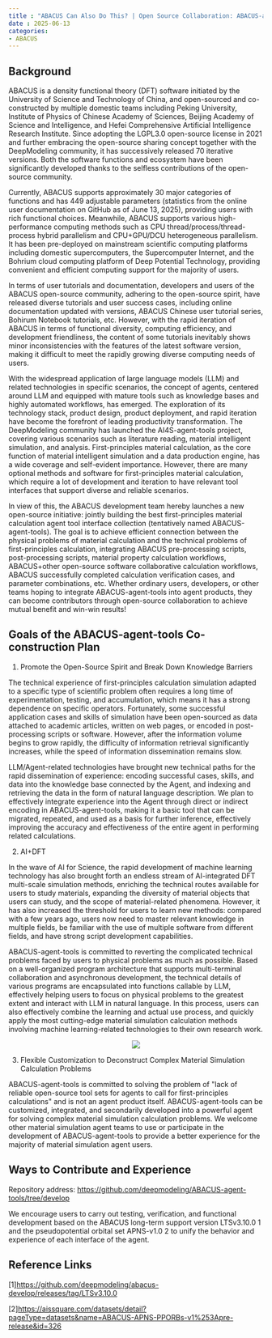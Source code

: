 ```yaml
---
title : "ABACUS Can Also Do This? | Open Source Collaboration: ABACUS-agent-tools"
date : 2025-06-13
categories: 
- ABACUS
---
```



##  Background

ABACUS is a density functional theory (DFT) software initiated by the University of Science and Technology of China, and open-sourced and co-constructed by multiple domestic teams including Peking University, Institute of Physics of Chinese Academy of Sciences, Beijing Academy of Science and Intelligence, and Hefei Comprehensive Artificial Intelligence Research Institute. Since adopting the LGPL3.0 open-source license in 2021 and further embracing the open-source sharing concept together with the DeepModeling community, it has successively released 70 iterative versions. Both the software functions and ecosystem have been significantly developed thanks to the selfless contributions of the open-source community.

<!-- more -->

Currently, ABACUS supports approximately 30 major categories of functions and has 449 adjustable parameters (statistics from the online user documentation on GitHub as of June 13, 2025), providing users with rich functional choices. Meanwhile, ABACUS supports various high-performance computing methods such as CPU thread/process/thread-process hybrid parallelism and CPU+GPU/DCU heterogeneous parallelism. It has been pre-deployed on mainstream scientific computing platforms including domestic supercomputers, the Supercomputer Internet, and the Bohrium cloud computing platform of Deep Potential Technology, providing convenient and efficient computing support for the majority of users.

In terms of user tutorials and documentation, developers and users of the ABACUS open-source community, adhering to the open-source spirit, have released diverse tutorials and user success cases, including online documentation updated with versions, ABACUS Chinese user tutorial series, Bohirum Notebook tutorials, etc. However, with the rapid iteration of ABACUS in terms of functional diversity, computing efficiency, and development friendliness, the content of some tutorials inevitably shows minor inconsistencies with the features of the latest software version, making it difficult to meet the rapidly growing diverse computing needs of users.

With the widespread application of large language models (LLM) and related technologies in specific scenarios, the concept of agents, centered around LLM and equipped with mature tools such as knowledge bases and highly automated workflows, has emerged. The exploration of its technology stack, product design, product deployment, and rapid iteration have become the forefront of leading productivity transformation. The DeepModeling community has launched the AI4S-agent-tools project, covering various scenarios such as literature reading, material intelligent simulation, and analysis. First-principles material calculation, as the core function of material intelligent simulation and a data production engine, has a wide coverage and self-evident importance. However, there are many optional methods and software for first-principles material calculation, which require a lot of development and iteration to have relevant tool interfaces that support diverse and reliable scenarios.

In view of this, the ABACUS development team hereby launches a new open-source initiative: jointly building the best first-principles material calculation agent tool interface collection (tentatively named ABACUS-agent-tools). The goal is to achieve efficient connection between the physical problems of material calculation and the technical problems of first-principles calculation, integrating ABACUS pre-processing scripts, post-processing scripts, material property calculation workflows, ABACUS+other open-source software collaborative calculation workflows, ABACUS successfully completed calculation verification cases, and parameter combinations, etc. Whether ordinary users, developers, or other teams hoping to integrate ABACUS-agent-tools into agent products, they can become contributors through open-source collaboration to achieve mutual benefit and win-win results!

##  Goals of the ABACUS-agent-tools Co-construction Plan

1. Promote the Open-Source Spirit and Break Down Knowledge Barriers

The technical experience of first-principles calculation simulation adapted to a specific type of scientific problem often requires a long time of experimentation, testing, and accumulation, which means it has a strong dependence on specific operators. Fortunately, some successful application cases and skills of simulation have been open-sourced as data attached to academic articles, written on web pages, or encoded in post-processing scripts or software. However, after the information volume begins to grow rapidly, the difficulty of information retrieval significantly increases, while the speed of information dissemination remains slow.

LLM/Agent-related technologies have brought new technical paths for the rapid dissemination of experience: encoding successful cases, skills, and data into the knowledge base connected by the Agent, and indexing and retrieving the data in the form of natural language description. We plan to effectively integrate experience into the Agent through direct or indirect encoding in ABACUS-agent-tools, making it a basic tool that can be migrated, repeated, and used as a basis for further inference, effectively improving the accuracy and effectiveness of the entire agent in performing related calculations.

2. AI+DFT

In the wave of AI for Science, the rapid development of machine learning technology has also brought forth an endless stream of AI-integrated DFT multi-scale simulation methods, enriching the technical routes available for users to study materials, expanding the diversity of material objects that users can study, and the scope of material-related phenomena. However, it has also increased the threshold for users to learn new methods: compared with a few years ago, users now need to master relevant knowledge in multiple fields, be familiar with the use of multiple software from different fields, and have strong script development capabilities.

ABACUS-agent-tools is committed to reverting the complicated technical problems faced by users to physical problems as much as possible. Based on a well-organized program architecture that supports multi-terminal collaboration and asynchronous development, the technical details of various programs are encapsulated into functions callable by LLM, effectively helping users to focus on physical problems to the greatest extent and interact with LLM in natural language. In this process, users can also effectively combine the learning and actual use process, and quickly apply the most cutting-edge material simulation calculation methods involving machine learning-related technologies to their own research work.

<center>
<img src="https://dp-public.oss-cn-beijing.aliyuncs.com/community/Blog%20Files/ABACUS_13_06_2025/p1.png">
</center>

3. Flexible Customization to Deconstruct Complex Material Simulation Calculation Problems

ABACUS-agent-tools is committed to solving the problem of "lack of reliable open-source tool sets for agents to call for first-principles calculations" and is not an agent product itself. ABACUS-agent-tools can be customized, integrated, and secondarily developed into a powerful agent for solving complex material simulation calculation problems. We welcome other material simulation agent teams to use or participate in the development of ABACUS-agent-tools to provide a better experience for the majority of material simulation agent users.

## Ways to Contribute and Experience

Repository address: https://github.com/deepmodeling/ABACUS-agent-tools/tree/develop

We encourage users to carry out testing, verification, and functional development based on the ABACUS long-term support version LTSv3.10.0 1 and the pseudopotential orbital set APNS-v1.0 2 to unify the behavior and experience of each interface of the agent.

## Reference Links

[1]https://github.com/deepmodeling/abacus-develop/releases/tag/LTSv3.10.0

[2]https://aissquare.com/datasets/detail?pageType=datasets&name=ABACUS-APNS-PPORBs-v1%253Apre-release&id=326
